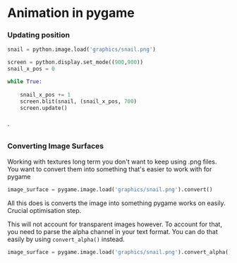 # Animation in pygame

### Updating position

```python
snail = python.image.load('graphics/snail.png')

screen = python.display.set_mode((900,900))
snail_x_pos = 0

while True:
	
	snail_x_pos += 1
	screen.blit(snail, (snail_x_pos, 700)
	screen.update()
		
```
`
### Converting Image Surfaces

Working with textures long term you don't want to keep using .png files. You want to convert them into something that's easier to work with for pygame<br>

```python
image_surface = pygame.image.load('graphics/snail.png').convert()

```

All this does is converts the image into something pygame works on easily. Crucial optimisation step.<br>

This will not account for transparent images however. To account for that, you need to parse the alpha channel in your text format. You can do that easily by using ```convert_alpha()``` instead.<br>

```python
image_surface = pygame.image.load('graphics/snail.png').convert_alpha()
```

